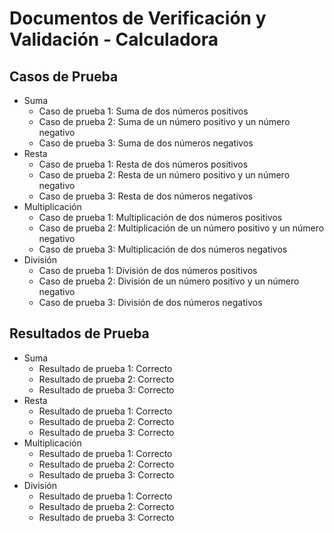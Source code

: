 # Documentos de Verificación y Validación - Calculadora

## Casos de Prueba
- Suma
  - Caso de prueba 1: Suma de dos números positivos
  - Caso de prueba 2: Suma de un número positivo y un número negativo
  - Caso de prueba 3: Suma de dos números negativos
- Resta
  - Caso de prueba 1: Resta de dos números positivos
  - Caso de prueba 2: Resta de un número positivo y un número negativo
  - Caso de prueba 3: Resta de dos números negativos
- Multiplicación
  - Caso de prueba 1: Multiplicación de dos números positivos
  - Caso de prueba 2: Multiplicación de un número positivo y un número negativo
  - Caso de prueba 3: Multiplicación de dos números negativos
- División
  - Caso de prueba 1: División de dos números positivos
  - Caso de prueba 2: División de un número positivo y un número negativo
  - Caso de prueba 3: División de dos números negativos

## Resultados de Prueba
- Suma
  - Resultado de prueba 1: Correcto
  - Resultado de prueba 2: Correcto
  - Resultado de prueba 3: Correcto
- Resta
  - Resultado de prueba 1: Correcto
  - Resultado de prueba 2: Correcto
  - Resultado de prueba 3: Correcto
- Multiplicación
  - Resultado de prueba 1: Correcto
  - Resultado de prueba 2: Correcto
  - Resultado de prueba 3: Correcto
- División
  - Resultado de prueba 1: Correcto
  - Resultado de prueba 2: Correcto
  - Resultado de prueba 3: Correcto
